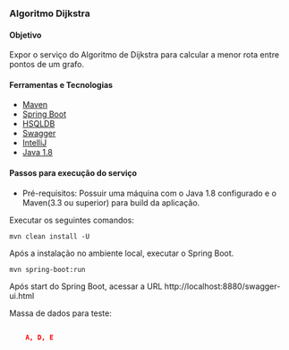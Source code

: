 ### Algoritmo Dijkstra 

#### Objetivo
Expor o serviço do Algoritmo de Dijkstra para calcular a menor rota entre pontos de um grafo.

#### Ferramentas e Tecnologias

* [Maven](https://maven.apache.org/)
* [Spring Boot](https://projects.spring.io/spring-boot/)
* [HSQLDB](http://hsqldb.org/)
* [Swagger](https://swagger.io/)
* [IntelliJ](https://www.jetbrains.com/idea/)
* [Java 1.8](http://www.oracle.com/technetwork/pt/java/javase/downloads/jdk8-downloads-2133151.html)

#### Passos para execução do serviço

* Pré-requisitos: Possuir uma máquina com o Java 1.8 configurado e o Maven(3.3 ou superior) para build da aplicação.

Executar os seguintes comandos:

```
mvn clean install -U
```
Após a instalação no ambiente local, executar o Spring Boot.

```
mvn spring-boot:run
```
Após start do Spring Boot, acessar a URL http://localhost:8880/swagger-ui.html

Massa de dados para teste:

```json

	A, D, E

```
